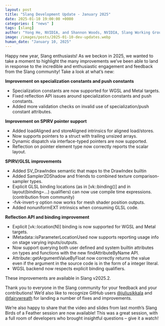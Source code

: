```yaml
---
layout: post
title: "Slang Development Update - January 2025"
date: 2025-01-10 19:00:00 +0000
categories: [ "news" ]
tags: [slang]
author: "Yong He, NVIDIA, and Shannon Woods, NVIDIA, Slang Working Group Chair"
image: /images/posts/2025-01-10-dev-updates.webp
human_date: "January 10, 2025"
---
```


Happy new year, Slang enthusiasts! As we beckon in 2025, we wanted to take a moment to highlight the many improvements we’ve been able to land in response to the incredible and enthusiastic engagement and feedback from the Slang community! Take a look at what’s new:

**Improvement on specialization constants and push constants**
- Specialization constants are now supported for WGSL and Metal targets.
- Fixed reflection API issues around specialization constants and push constants.
- Added more validation checks on invalid use of specialization/push constant attributes.

**Improvement on SPIRV pointer support**
- Added loadAligned and storeAligned intrinsics for aligned load/stores.
- Now supports pointers to a struct with trailing unsized arrays.
- Dynamic dispatch via interface-typed pointers are now supported.
- Reflection on pointer element type now correctly reports the scalar layout.

**SPIRV/GLSL improvements**
- Added SV_DrawIndex semantic that maps to the DrawIndex builtin
- Added Sampler2DShadow and friends to combined texture comparison-sampler types.
- Explicit GLSL binding locations (as in [vk::binding()] and in layout(binding=...) qualifiers) can now use compile time expressions. (contribution from community)
- -fvk-invert-y option now works for mesh shader position outputs.
- Added nonuniformEXT intrinsics when consuming GLSL code.

**Reflection API and binding improvement**
- Explicit [vk::location(N)] binding is now supported for WGSL and Metal targets.
- IMetadata::isParameterLocationUsed now supports reporting usage info on stage varying inputs/outputs.
- Now support querying both user defined and system builtin attributes on types and functions with the new findAttributeByName API.
- Attribute::getArgumentValueByFloat now correctly returns the value even if the argument in the source code is in the form of a integer literal.
- WGSL backend now respects explicit binding qualifiers.

These improvements are available in Slang v2025.2.

Thank you to everyone in the Slang community for your feedback and your contributions! We’d also like to recognize GitHub users [@juliusikkala](https://github.com/juliusikkala) and [@fairywreath](https://github.com/fairywreath) for landing a number of fixes and improvements.

We’re also happy to share that the video and slides from last month’s Slang Birds of a Feather session are now available! This was a great session, with a full room of developers who brought insightful questions – give it a watch!
